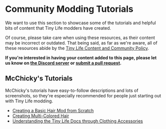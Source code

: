 # Community Modding Tutorials
We want to use this section to showcase some of the tutorials and helpful bits of content that Tiny Life modders have created.

Of course, please take care when using these resources, as their content may be incorrect or outdated. That being said, as far as we're aware, all of these resources abide by the [Tiny Life Content and Community Policy](https://docs.tinylifegame.com/articles/content_policy.html).

**If you're interested in having your content added to this page, please let us know on [the Discord server](https://link.tinylifegame.com/discordweb) or [submit a pull request](https://github.com/Ellpeck/TinyLifeWeb/blob/main/docs/articles/community_mod_tutorials.md).**

## McChicky's Tutorials
McChicky's tutorials have easy-to-follow descriptions and lots of screenshots, so they're especially recommended for people just starting out with Tiny Life modding.
- [Creating a Basic Hair Mod from Scratch](https://docs.google.com/document/d/e/2PACX-1vShsxqDFy4TqvOG_eq5kpD5gnMvCJ4to0CdC_PnFHjfPTdVJIDMPbdsqVqI-hPHuMeYXMQitesvSbQ7/pub)
- [Creating Multi-Colored Hair](https://docs.google.com/document/d/e/2PACX-1vRKkXlBlPozVQHQBdkihDJZLxwKQHyiHYJxXDjV05Q70ietByleY6DipTgfG0jaYftxSD92JeoPmDoj/pub)
- [Understanding the Tiny Life Docs through Clothing Accessories](https://docs.google.com/document/d/e/2PACX-1vTQRMeR2eNb74xLGVZk_2JkFC_WhhchmopujRBUVHrU8GZCGYUltfML9-neQVnmaKuv4Co_souSH6Ve/pub)
